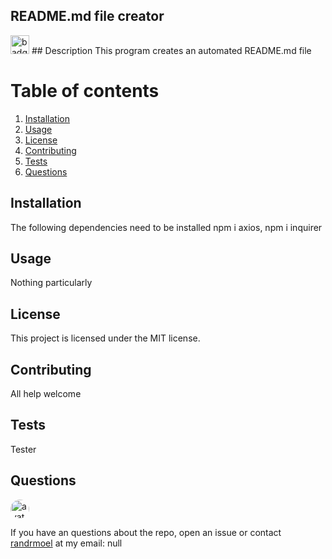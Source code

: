 
## README.md file creator
<img src = "https://img.shields.io/badge/license-MIT-green.svg" alt ="badge" width ="30"/>        
## Description
This program creates an automated README.md file
        
# Table of contents
1. [Installation](#installation)
2. [Usage](#usage)
3. [License](#license)
4. [Contributing](#contributing)
5. [Tests](#tests)
6. [Questions](#questions)

## Installation <a name="installation"></a>
The following dependencies need to be installed
npm i axios, npm i inquirer

## Usage <a name="usage"></a>
Nothing particularly

## License <a name="license"></a>
This project is licensed under the MIT license.

## Contributing <a name="contributing"></a>
All help welcome
        
## Tests <a name = "tests"></a>
Tester
        
## Questions <a name ="questions"></a>
<img src="https://avatars2.githubusercontent.com/u/58125997?v=4" alt ="avatar" style = "border-radius: 16px" width ="30" /> 

If you have an questions about the repo, open an issue or contact [randrmoel](https://api.github.com/users/randrmoel)
at my email: null